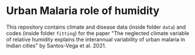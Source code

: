 # Urban Malaria role of humidity

This repository contains climate and disease data (inside folder `data`) and codes (inside folder `fitting`) for the paper "The neglected climate variable of relative humidity explains the interannual variability of urban malaria in Indian cities" by Santos-Vega et al. 2021. 

